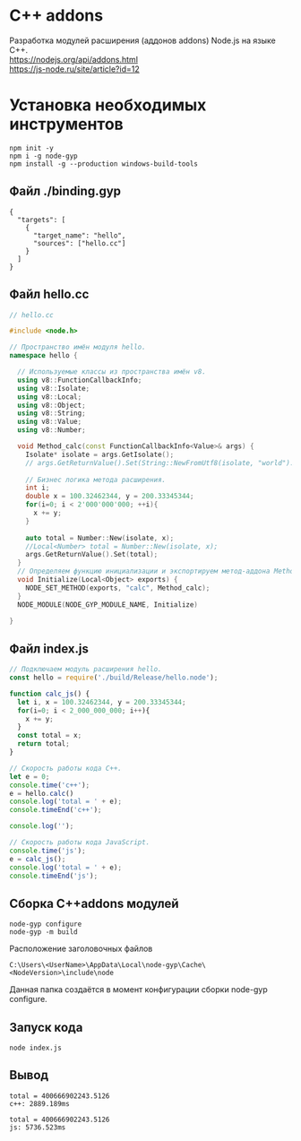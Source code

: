 # C++ addons
Разработка модулей расширения (аддонов addons) Node.js на языке C++.  
https://nodejs.org/api/addons.html  
https://js-node.ru/site/article?id=12  


# Установка необходимых инструментов
```
npm init -y
npm i -g node-gyp
npm install -g --production windows-build-tools
```
## Файл ./binding.gyp
```
{
  "targets": [
    {
      "target_name": "hello",
      "sources": ["hello.cc"]
    }
  ]
}
```
## Файл hello.cc
```cpp
// hello.cc

#include <node.h>

// Пространство имён модуля hello.
namespace hello {

  // Используемые классы из пространства имён v8.
  using v8::FunctionCallbackInfo;
  using v8::Isolate;
  using v8::Local;
  using v8::Object;
  using v8::String;
  using v8::Value;
  using v8::Number;

  void Method_calc(const FunctionCallbackInfo<Value>& args) {
    Isolate* isolate = args.GetIsolate();
    // args.GetReturnValue().Set(String::NewFromUtf8(isolate, "world").ToLocalChecked());
    
    // Бизнес логика метода расширения.
    int i;
    double x = 100.32462344, y = 200.33345344;
    for(i=0; i < 2'000'000'000; ++i){
      x += y;
    }
    
    auto total = Number::New(isolate, x);
    //Local<Number> total = Number::New(isolate, x);
    args.GetReturnValue().Set(total);
  }
  // Определяем функцию инициализации и экспортируем метод-аддона Method_calc наружу под именем calc.
  void Initialize(Local<Object> exports) {
    NODE_SET_METHOD(exports, "calc", Method_calc);
  }
  NODE_MODULE(NODE_GYP_MODULE_NAME, Initialize)

}
```

## Файл index.js
```js
// Подключаем модуль расширения hello.
const hello = require('./build/Release/hello.node');

function calc_js() {
  let i, x = 100.32462344, y = 200.33345344;
  for(i=0; i < 2_000_000_000; i++){
    x += y;
  }
  const total = x;
  return total;
}

// Скорость работы кода C++.
let e = 0;
console.time('c++');
e = hello.calc()
console.log('total = ' + e);
console.timeEnd('c++');

console.log('');

// Скорость работы кода JavaScript.
console.time('js');
e = calc_js();
console.log('total = ' + e);
console.timeEnd('js');
```

## Сборка C++addons модулей
```
node-gyp configure
node-gyp -m build
```
Расположение заголовочных файлов
```
C:\Users\<UserName>\AppData\Local\node-gyp\Cache\<NodeVersion>\include\node
```
Данная папка создаётся в момент конфигурации сборки node-gyp configure.

## Запуск кода
```
node index.js
```

## Вывод
```
total = 400666902243.5126
c++: 2889.189ms

total = 400666902243.5126
js: 5736.523ms
```
